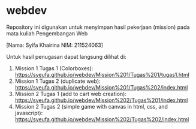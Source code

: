 # webdev
Repository ini digunakan untuk menyimpan hasil pekerjaan (mission) pada mata kuliah Pengembangan Web 

[Nama: Syifa Khairina
NIM: 211524063]

Untuk hasil penugasan dapat langsung dilihat di:
1. Mission 1 Tugas 1 (Colorboxes): https://syeufa.github.io/webdev/Mission%201/Tugas%201/tugas1.html
2. Mission 1 Tugas 2 (duplicate web):  https://syeufa.github.io/webdev/Mission%201/Tugas%202/index.html
3. Mission 2 Tugas 1 (add to cart web creation):  https://syeufa.github.io/webdev/Mission%202/Tugas%201/index.html
4. Mission 2 Tugas 2 (simple game with canvas in html, css, and javascript):  https://syeufa.github.io/webdev/Mission%202/Tugas%202/index.html
